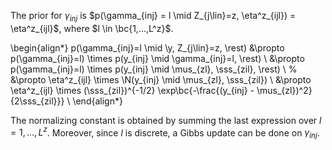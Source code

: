 The prior for $\gamma_{inj}$ is $p(\gamma_{inj} = l \mid Z_{j\lin}=z, \eta^z_{ijl}) = \eta^z_{ijl}$, where $l \in \bc{1,...,L^z}$.

\begin{align*}
p(\gamma_{inj}=l \mid \y, Z_{j\lin}=z, \rest) &\propto p(\gamma_{inj}=l) \times p(y_{inj} \mid \gamma_{inj}=l, \rest) \\
&\propto p(\gamma_{inj}=l) \times p(y_{inj} \mid \mus_{zl}, \sss_{zil}, \rest) \\
%
&\propto \eta^z_{ijl} \times \N(y_{inj} \mid \mus_{zl}, \sss_{zil}) \\
&\propto \eta^z_{ijl} \times (\sss_{zil})^{-1/2}
\exp\bc{-\frac{(y_{inj} - \mus_{zl})^2}{2\sss_{zil}}} \\
\end{align*}

The normalizing constant is obtained by summing the last expression over 
$l = 1,...,L^z$. Moreover, since $l$ is discrete, a Gibbs update can be done
on $\gamma_{inj}$.
